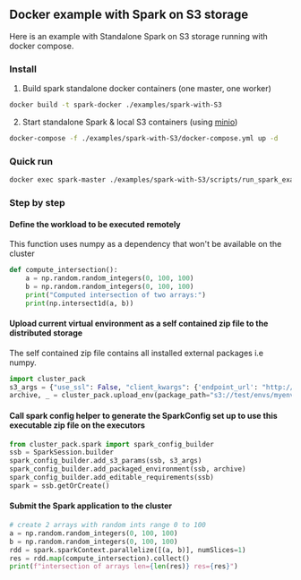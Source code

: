 ## Docker example with Spark on S3 storage

Here is an example with Standalone Spark on S3 storage running with docker compose.

### Install

1) Build spark standalone docker containers (one master, one worker)

```bash
docker build -t spark-docker ./examples/spark-with-S3
```

2) Start standalone Spark & local S3 containers (using [minio](https://min.io/))

```bash
docker-compose -f ./examples/spark-with-S3/docker-compose.yml up -d
```

### Quick run

```bash
docker exec spark-master ./examples/spark-with-S3/scripts/run_spark_example.sh
```

### Step by step


#### Define the workload to be executed remotely

This function uses numpy as a dependency that won't be available on the cluster

```python
def compute_intersection():
    a = np.random.random_integers(0, 100, 100)
    b = np.random.random_integers(0, 100, 100)
    print("Computed intersection of two arrays:")
    print(np.intersect1d(a, b))
```

#### Upload current virtual environment as a self contained zip file to the distributed storage 

The self contained zip file contains all installed external packages i.e numpy.

```python
import cluster_pack
s3_args = {"use_ssl": False, "client_kwargs": {'endpoint_url': "http://s3:9000"}}
archive, _ = cluster_pack.upload_env(package_path="s3://test/envs/myenv.pex", fs_args=s3_args)
```

#### Call spark config helper to generate the SparkConfig set up to use this executable zip file on the executors

```python
from cluster_pack.spark import spark_config_builder
ssb = SparkSession.builder
spark_config_builder.add_s3_params(ssb, s3_args)
spark_config_builder.add_packaged_environment(ssb, archive)
spark_config_builder.add_editable_requirements(ssb)
spark = ssb.getOrCreate()
```

#### Submit the Spark application to the cluster

```python
# create 2 arrays with random ints range 0 to 100
a = np.random.random_integers(0, 100, 100)
b = np.random.random_integers(0, 100, 100)
rdd = spark.sparkContext.parallelize([(a, b)], numSlices=1)
res = rdd.map(compute_intersection).collect()
print(f"intersection of arrays len={len(res)} res={res}")
```

 